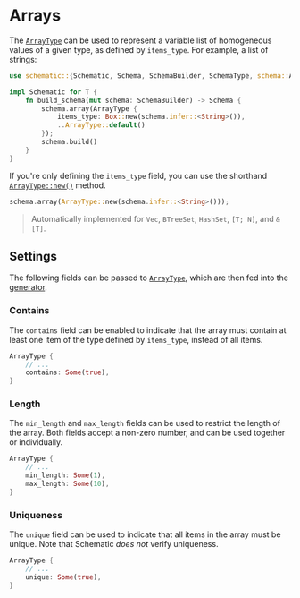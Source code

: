 # Arrays

The [`ArrayType`][array] can be used to represent a variable list of homogeneous values of a given
type, as defined by `items_type`. For example, a list of strings:

```rust
use schematic::{Schematic, Schema, SchemaBuilder, SchemaType, schema::ArrayType};

impl Schematic for T {
	fn build_schema(mut schema: SchemaBuilder) -> Schema {
		schema.array(ArrayType {
			items_type: Box::new(schema.infer::<String>()),
			..ArrayType::default()
		});
		schema.build()
	}
}
```

If you're only defining the `items_type` field, you can use the shorthand
[`ArrayType::new()`](https://docs.rs/schematic/latest/schematic/struct.ArrayType.html#method.new)
method.

```rust
schema.array(ArrayType::new(schema.infer::<String>()));
```

> Automatically implemented for `Vec`, `BTreeSet`, `HashSet`, `[T; N]`, and `&[T]`.

## Settings

The following fields can be passed to [`ArrayType`][array], which are then fed into the
[generator](./generator/index.md).

### Contains

The `contains` field can be enabled to indicate that the array must contain at least one item of the
type defined by `items_type`, instead of all items.

```rust
ArrayType {
	// ...
	contains: Some(true),
}
```

### Length

The `min_length` and `max_length` fields can be used to restrict the length of the array. Both
fields accept a non-zero number, and can be used together or individually.

```rust
ArrayType {
	// ...
	min_length: Some(1),
	max_length: Some(10),
}
```

### Uniqueness

The `unique` field can be used to indicate that all items in the array must be unique. Note that
Schematic _does not_ verify uniqueness.

```rust
ArrayType {
	// ...
	unique: Some(true),
}
```

[array]: https://docs.rs/schematic/latest/schematic/schema/struct.ArrayType.html
